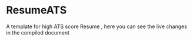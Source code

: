 # ResumeATS
A template for high ATS score Resume , here you can see the live changes in the compiled document
